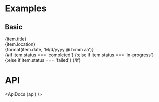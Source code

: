 <script lang="ts">
	import { format } from 'date-fns';
	import { mdiCheck, mdiCircle, mdiClockOutline, mdiClose, mdiMapMarker } from '@mdi/js';

	import api from '$lib/components/Steps.svelte?raw&sveld';
  import ApiDocs from '$lib/components/ApiDocs.svelte';

	import Icon from '$lib/components/Icon.svelte';
	import Preview from '$lib/components/Preview.svelte';
	import Steps from '$lib/components/Steps.svelte';

	import { cls } from '$lib/utils/styles';

	const items = [
		{
			title: 'Label Created',
			location: 'United States',
			date: new Date('2021-06-04T16:53:00-04:00'),
			status: 'completed'
		},
		{
			title: 'Departure scan',
			location: 'Carlisle, PA',
			date: new Date('2021-06-04T16:53:00-04:00'),
			status: 'completed'
		},
		{
			title: 'Arrival scan',
			location: 'Huntington, WV',
			date: new Date('2021-06-04T16:53:00-04:00'),
			status: 'completed'
		},
		{
			title: 'Out for delivery',
			location: 'Lavalette, WV',
			date: new Date('2021-06-04T16:53:00-04:00'),
			status: 'in-progress'
		},
		{
			title: 'Delivery attempt failed',
			location: 'Lavalette, WV',
			date: new Date('2021-06-04T16:53:00-04:00'),
			status: 'failed'
		},
		{
			title: 'Delivered',
			location: 'Lavalette, WV',
			date: new Date('2021-06-04T16:53:00-04:00'),
			status: 'completed'
		}
	];
</script>

<h1>Examples</h1>

<h2>Basic</h2>

<Preview>
	<Steps {items}>
		<div slot="item" let:item>
			<div class="text-lg font-bold">{item.title}</div>
			<div class="text-sm text-black/50">
				<Icon path={mdiMapMarker} size="1rem" />
				{item.location}
			</div>
			<div class="text-sm text-black/50">
				<Icon path={mdiClockOutline} size=".9rem" />
				{format(item.date, 'M/d/yyyy @ h:mm aa')}
			</div>
		</div>
		<div slot="marker" let:item>
			<div
				class={cls('w-4 h-4 flex-shrink-0 rounded-full flex items-center', {
					'bg-green-500': item.status === 'completed',
					'border-2 border-blue-500 bg-blue-100': item.status === 'in-progress',
					'bg-red-500': item.status === 'failed'
				})}
			>
				{#if item.status === 'completed'}
					<Icon path={mdiCheck} size="1rem" class="text-white" />
				{:else if item.status === 'in-progress'}
					<Icon path={mdiCircle} size="1rem" class="text-blue-500" />
				{:else if item.status === 'failed'}
					<Icon path={mdiClose} size="1rem" class="text-white" />
				{/if}
			</div>
		</div>
	</Steps>
</Preview>

<h1>API</h1>

<ApiDocs {api} />
